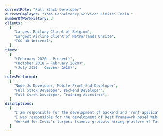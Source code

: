 ```yaml
---
currentRole: "Full Stack Developer"
currentEmployer: "Tata Consultancy Services Limited India "
numberOfWorkHistory: 3
clients:
  [
    "Largest Railway Client of Belgium",
    "Largest Airline Client of Netherlands Onsite",
    "TCS HR Internal",
  ]
times:
  [
    "(February 2020 – Present)",
    "(October 2018 – February 2020)",
    "(July 2016 – October 2018)",
  ]
rolesPerformed:
  [
    "Node Js Developer, Mobile Front-End Developer",
    "Full Stack Developer, Backend Developer",
    "Full Stack Developer, Training Associate",
  ]
discriptions:
  [
    "I am responsible for the development of backend and front applications in Node JS React JS React -Native express framework written in JavaScript and Typescript deployed in Azure functions and Web Apps. Performed in an agile framework",
    "I was responsible for the development of Rest framework based Web-hooks and Rest-Endpoints for applications and services for the front-end channels like WhatsApp, Facebook, and Google Assistant. Using Kotlin/Java/Groovy with Spring-Boot and Angular for pure website front-end components",
    "Worked for India's largest Science graduate hiring platform of Tata Consultancy Services, the platform have been used to hire and train the candidates for Tata Consultancy Services; I was responsible for training, research and development of projects in the web and mobile frameworks",
  ]
---
```

